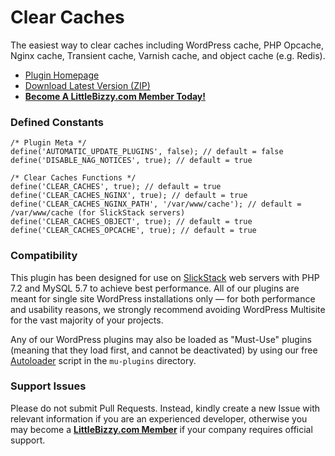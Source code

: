 # Clear Caches

The easiest way to clear caches including WordPress cache, PHP Opcache, Nginx cache, Transient cache, Varnish cache, and object cache (e.g. Redis).

* [Plugin Homepage](https://www.littlebizzy.com/plugins/clear-caches)
* [Download Latest Version (ZIP)](https://github.com/littlebizzy/clear-caches/archive/1.2.0.zip)
* [**Become A LittleBizzy.com Member Today!**](https://www.littlebizzy.com/members)

### Defined Constants

    /* Plugin Meta */
    define('AUTOMATIC_UPDATE_PLUGINS', false); // default = false
    define('DISABLE_NAG_NOTICES', true); // default = true
    
    /* Clear Caches Functions */
    define('CLEAR_CACHES', true); // default = true
    define('CLEAR_CACHES_NGINX', true); // default = true
    define('CLEAR_CACHES_NGINX_PATH', '/var/www/cache'); // default = /var/www/cache (for SlickStack servers)
    define('CLEAR_CACHES_OBJECT', true); // default = true
    define('CLEAR_CACHES_OPCACHE', true); // default = true
    
### Compatibility

This plugin has been designed for use on [SlickStack](https://slickstack.io) web servers with PHP 7.2 and MySQL 5.7 to achieve best performance. All of our plugins are meant for single site WordPress installations only — for both performance and usability reasons, we strongly recommend avoiding WordPress Multisite for the vast majority of your projects.

Any of our WordPress plugins may also be loaded as "Must-Use" plugins (meaning that they load first, and cannot be deactivated) by using our free [Autoloader](https://github.com/littlebizzy/autoloader) script in the `mu-plugins` directory.

### Support Issues

Please do not submit Pull Requests. Instead, kindly create a new Issue with relevant information if you are an experienced developer, otherwise you may become a [**LittleBizzy.com Member**](https://www.littlebizzy.com/members) if your company requires official support.
